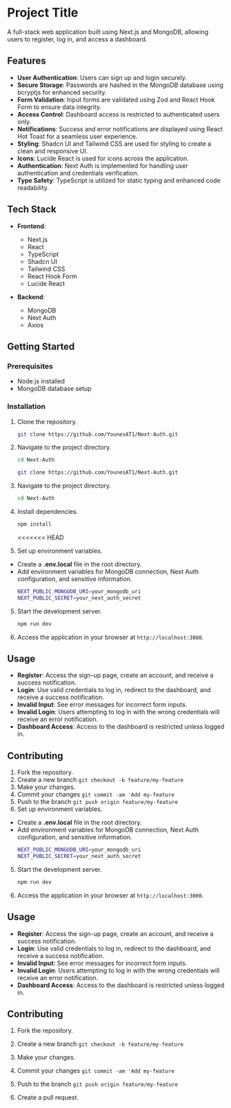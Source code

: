 # Project Title

A full-stack web application built using Next.js and MongoDB, allowing users to register, log in, and access a dashboard.

## Features

- **User Authentication**: Users can sign up and login securely.
- **Secure Storage**: Passwords are hashed in the MongoDB database using bcryptjs for enhanced security.
- **Form Validation**: Input forms are validated using Zod and React Hook Form to ensure data integrity.
- **Access Control**: Dashboard access is restricted to authenticated users only.
- **Notifications**: Success and error notifications are displayed using React Hot Toast for a seamless user experience.
- **Styling**: Shadcn UI and Tailwind CSS are used for styling to create a clean and responsive UI.
- **Icons**: Lucide React is used for icons across the application.
- **Authentication**: Next Auth is implemented for handling user authentication and credentials verification.
- **Type Safety**: TypeScript is utilized for static typing and enhanced code readability.

## Tech Stack

- **Frontend**:

  - Next.js
  - React
  - TypeScript
  - Shadcn UI
  - Tailwind CSS
  - React Hook Form
  - Lucide React

- **Backend**:
  - MongoDB
  - Next Auth
  - Axios

## Getting Started

### Prerequisites

- Node.js installed
- MongoDB database setup

### Installation

1. Clone the repository.

   ```bash
   git clone https://github.com/YounesAT1/Next-Auth.git
   ```

2. Navigate to the project directory.

   ```bash
   cd Next-Auth
   ```

   ```bash
   git clone https://github.com/YounesAT1/Next-Auth.git
   ```

3. Navigate to the project directory.
   ```bash
   cd Next-Auth
   ```
4. Install dependencies.
   ```bash
   npm install
   ```
   <<<<<<< HEAD
5. Set up environment variables.

- Create a **.env.local** file in the root directory.
- Add environment variables for MongoDB connection, Next Auth configuration, and sensitive information.
  ```bash
  NEXT_PUBLIC_MONGODB_URI=your_mongodb_uri
  NEXT_PUBLIC_SECRET=your_next_auth_secret
  ```

5. Start the development server.

   ```bash
   npm run dev
   ```

6. Access the application in your browser at `http://localhost:3000`.

## Usage

- **Register**: Access the sign-up page, create an account, and receive a success notification.
- **Login**: Use valid credentials to log in, redirect to the dashboard, and receive a success notification.
- **Invalid Input**: See error messages for incorrect form inputs.
- **Invalid Login**: Users attempting to log in with the wrong credentials will receive an error
  notification.
- **Dashboard Access**: Access to the dashboard is restricted unless logged in.

## Contributing

1. Fork the repository.
2. Create a new branch `git checkout -b feature/my-feature`
3. Make your changes.
4. Commit your changes `git commit -am 'Add my-feature`
5. Push to the branch `git push origin feature/my-feature`
6. Set up environment variables.

- Create a **.env.local** file in the root directory.
- Add environment variables for MongoDB connection, Next Auth configuration, and sensitive information.
  ```bash
  NEXT_PUBLIC_MONGODB_URI=your_mongodb_uri
  NEXT_PUBLIC_SECRET=your_next_auth_secret
  ```

5. Start the development server.

   ```bash
   npm run dev
   ```

6. Access the application in your browser at `http://localhost:3000`.

## Usage

- **Register**: Access the sign-up page, create an account, and receive a success notification.
- **Login**: Use valid credentials to log in, redirect to the dashboard, and receive a success notification.
- **Invalid Input**: See error messages for incorrect form inputs.
- **Invalid Login**: Users attempting to log in with the wrong credentials will receive an error
  notification.
- **Dashboard Access**: Access to the dashboard is restricted unless logged in.

## Contributing

1. Fork the repository.
2. Create a new branch `git checkout -b feature/my-feature`
3. Make your changes.
4. Commit your changes `git commit -am 'Add my-feature`
5. Push to the branch `git push origin feature/my-feature`

6. Create a pull request.
